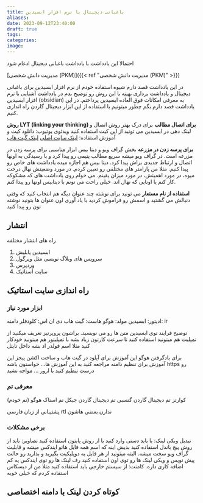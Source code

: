 ```yaml
---
title: باغبانی دیجیتال با نرم افزار ابسیدین
aliases: 
date: 2023-09-12T23:40:00
draft: true
tags: 
categories: 
image:
---
```

احتمالا این یادداشت با یادداشت باغبانی دیجیتال ادغام شود

[مدیریت دانش شخصی (PKM)]({{< ref "مدیریت دانش شخصی (PKM)" >}})

در این یادداشت قصد دارم شیوه استفاده خودم از نرم افزار ابسیدین برای باغبانی دیجیتال و یادداشت برداری بهینه با این روش رو توضیح بدم
در یادداشت آشنایی با نرم افزار ابسیدین (obsidian) به معرفی امکانات فوق العاده ابسیدین پرداختم. در این یادداشت قصد دارم بگم چطور میتونیم با استفاده از این ابزار دیجیتال گاردن راه اندازی کنیم.




**روش LYT (linking your thinking) برای اتصال مطالب**
برای درک بهتر روش اتصال و لینک دهی در ابسیدین می تونید از این کیت استفاده کنید
ویدئوی یوتیوب: 
دانلود کیت و آموزش استفاده: [لینک سایت اصلی](https://www.linkingyourthinking.com/lyt-kit-course/onboarding) [لینک گیت هاب](https://github.com/nickmilo/LYT-Kit-in-Mandarin)

**برای پرسه زدن در مزرعه**
بخش گراف ویو و دیتا بیس ابزار مناسبی برای پرسه زدن در مزرعه است. در گراف ویو میشه سریع مطالب یتیمی رو پیدا کرد و با رسیدگی به اونها اتصال و ارتباط جدیدی براش پیدا کرد. دیتا بیس هم اجازه میده یادداشت های خاص رو پیدا کنیم. مثلا من پارامتر های مختلفی رو تعیین کردم.
در مورد وضعیتش نهال درخت میوه، در مورد اهمیتش، در مورد میزان یقینم. می خوام روی یادداشت های که مشکوکه کار کنم یا اونایی که نهال اند. خیلی راحت می تونم با دیتابیس اونها رو پیدا کنم.

**استفاده از نام مستعار**
می تونید برای نوشته چند عنوان دیگه هم انتخاب کنید که وقتی دنبالش می گشتید و اسمش رو فراموش کردید با یاد آوری اون عنوان ها بتونید نوشته تون رو پیدا کنید


## انتشار

راه های انتشار مختلفه
1. ابسیدین پابلیش
2. سرویس های وبلاگ نویسی مثل ویرگول
3. وردپرس
4. سایت استاتیک

## راه اندازی سایت استاتیک

### ابزار مورد نیاز
ادیتور: ابسیدین
مولد: هوگو
هاست: گیت هاب
دی ان اس: کلودفلر
دامنه: ir


توضیح فرایند
توی ابسیدین متن ها رو می نویسید. براشون پروپرتیز تعریف میکنید از تمپلیت هم میتونید استفاده کنید تا سرعت کارتون زیاد بشه با تمپلیتور هم میتونید خودکار کنید مثلا اسم فولدر اد بشه داخل تایتل

برای یادگرفتن هوگو این آموزش
برای آپلود در گیت هاب و ساخت اکشن پیجز این آموزش
برای تنظیم دامنه مراجعه کنید به این آموزش ها... حواستون باشه https رو درست تنظیم کنید با ارور ... مواجه نشید

### معرفی تم
کوارتز
تم دیجیتال گاردن گتسبی
تم دیجیتال گاردن جیکل
تم استاک هوگو (تم خودم)

پشتیبانی از زبان فارسی rtl ندارن بعضی هاشون

### برخی مشکلات
تبدیل ویکی لینک: یا باید دستی وارد کنید یا از روش پایتون استفاده کنید
تصاویر: باید از روش پیج باندل استفاده کنید بدیش اینه که اسم همه فایل هاتو ایندکس میشه و قابلیت گراف ویو سخت میشه. البته میتونید از هر فایل یه دوپلیکیت بگیرید و بذارید رو حالت پیش نویس و ویکی لینک ها رو توی اون استفاده کنید رف لینک ها رو توی ایندکس یه کم اضافه کاری داره.
کامنت: از سیستم خارجی باید استفاده کنید مثلا من از دیسکاس استفاده کردم که خیلی خوبه 


## کوتاه کردن لینک با دامنه اختصاصی

